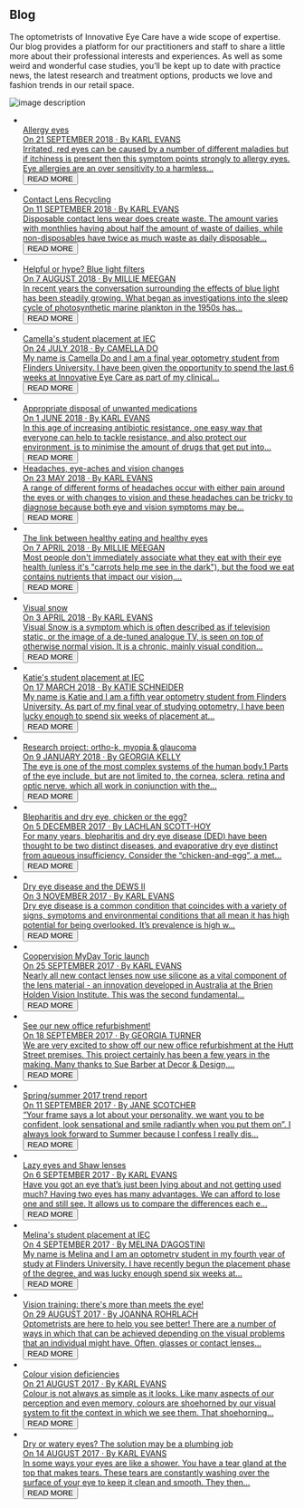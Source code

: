 <div class="intro-section" style="background-image: url(/assets/images/intro-bg.png);">
<div class="container">
<div class="intro-section__wrap">
<div class="intro-section__heading">
<h2 class="intro-section__title">Blog</h2>
</div>
<div class="intro-section__row">
<div class="intro-section__col intro-section__col_content">
<p>The optometrists of Innovative Eye Care have a wide scope of expertise. Our blog provides a platform for our practitioners and staff to share a little more about their professional interests and experiences. As well as some weird and wonderful case studies, you’ll be kept up to date with practice news, the latest research and treatment options, products we love and fashion trends in our retail space.</p> </div>
</div>
</div>
</div>
<span class="intro-section__rectangle">
<img src="/assets/images/rectangle-img.png" alt="image description">
</span>
</div>
<div class="content-section blog-list">
<ul class="blog-post-list">
<li class="blog-post-box">
<a href="/blog/allergy-eyes">
<img src="/blog/allergy-eyes/bees-pollinating.jpg" alt="">
<div class="blog-list__title">
Allergy eyes </div>
<div class="blog-list__byline">
On <span style="text-transform: uppercase"> 21 September 2018</span>
&middot;
By KARL EVANS </div>
<div class="blog-list__border-bottom"></div>
<div class="blog-list__preview">
Irritated, red eyes can be caused by a number of different maladies but if itchiness is present then this symptom points strongly to allergy eyes. Eye allergies are an over sensitivity to a harmless… </div>
<button class="blog-list__button">READ MORE</button>
</a>
</li>
<li class="blog-post-box">
<a href="/blog/contact-lens-recycling">
<img src="/blog/contact-lens-recycling/bl_accepted_waste-v3-au-02.jpg" alt="">
<div class="blog-list__title">
Contact Lens Recycling </div>
<div class="blog-list__byline">
On <span style="text-transform: uppercase"> 11 September 2018</span>
&middot;
By KARL EVANS </div>
<div class="blog-list__border-bottom"></div>
<div class="blog-list__preview">
Disposable contact lens wear does create waste. The amount varies with monthlies having about half the amount of waste of dailies, while non-disposables have twice as much waste as daily disposable… </div>
<button class="blog-list__button">READ MORE</button>
</a>
</li>
<li class="blog-post-box">
<a href="/blog/blue-light-filters">
<img src="/blog/blue-light-filters/blue-light-power-button.jpg" alt="">
<div class="blog-list__title">
Helpful or hype? Blue light filters </div>
<div class="blog-list__byline">
On <span style="text-transform: uppercase"> 7 August 2018</span>
&middot;
By MILLIE MEEGAN </div>
<div class="blog-list__border-bottom"></div>
<div class="blog-list__preview">
In recent years the conversation surrounding the effects of blue light has been steadily growing. What began as investigations into the sleep cycle of photosynthetic marine plankton in the 1950s has… </div>
<button class="blog-list__button">READ MORE</button>
</a>
</li>
<li class="blog-post-box">
<a href="/blog/camellas-student-placement-at-iec">
<img src="/blog/camellas-student-placement-at-iec/camella-do-flinders.jpg" alt="">
<div class="blog-list__title">
Camella's student placement at IEC </div>
<div class="blog-list__byline">
On <span style="text-transform: uppercase"> 24 July 2018</span>
&middot;
By CAMELLA DO </div>
<div class="blog-list__border-bottom"></div>
<div class="blog-list__preview">
My name is Camella Do and I am a final year optometry student from Flinders University. I have been given the opportunity to spend the last 6 weeks at Innovative Eye Care as part of my clinical… </div>
<button class="blog-list__button">READ MORE</button>
</a>
</li>
<li class="blog-post-box">
<a href="/blog/appropriate-disposal-of-unwanted-medications">
<img src="/blog/appropriate-disposal-of-unwanted-medications/disposing-medications.jpg" alt="">
<div class="blog-list__title">
Appropriate disposal of unwanted medications  </div>
<div class="blog-list__byline">
On <span style="text-transform: uppercase"> 1 June 2018</span>
&middot;
By KARL EVANS </div>
<div class="blog-list__border-bottom"></div>
<div class="blog-list__preview">
In this age of increasing antibiotic resistance, one easy way that everyone can help to tackle resistance, and also protect our environment, is to minimise the amount of drugs that get put into… </div>
<button class="blog-list__button">READ MORE</button>
</a>
</li>
<li class="blog-post-box">
<a href="/blog/headaches-eye-aches-and-vision-changes">
<div class="blog-list__title">
Headaches, eye-aches and vision changes </div>
<div class="blog-list__byline">
On <span style="text-transform: uppercase"> 23 May 2018</span>
&middot;
By KARL EVANS </div>
<div class="blog-list__border-bottom"></div>
<div class="blog-list__preview">
A range of different forms of headaches occur with either pain around the eyes or with changes to vision and these headaches can be tricky to diagnose because both eye and vision symptoms may be… </div>
<button class="blog-list__button">READ MORE</button>
</a>
</li>
<li class="blog-post-box">
<a href="/blog/the-link-between-healthy-eating-and-healthy-eyes">
<img src="/blog/the-link-between-healthy-eating-and-healthy-eyes/healthy-eating.jpg" alt="">
<div class="blog-list__title">
The link between healthy eating and healthy eyes </div>
<div class="blog-list__byline">
On <span style="text-transform: uppercase"> 7 April 2018</span>
&middot;
By MILLIE MEEGAN </div>
<div class="blog-list__border-bottom"></div>
<div class="blog-list__preview">
Most people don't immediately associate what they eat with their eye health (unless it's &quot;carrots help me see in the dark&quot;), but the food we eat contains nutrients that impact our vision,… </div>
<button class="blog-list__button">READ MORE</button>
</a>
</li>
<li class="blog-post-box">
<a href="/blog/visual-snow">
<img src="/blog/visual-snow/seurat.jpg" alt="">
<div class="blog-list__title">
Visual snow </div>
<div class="blog-list__byline">
On <span style="text-transform: uppercase"> 3 April 2018</span>
&middot;
By KARL EVANS </div>
<div class="blog-list__border-bottom"></div>
<div class="blog-list__preview">
Visual Snow is a symptom which is often described as if television static, or the image of a de-tuned analogue TV, is seen on top of otherwise normal vision. It is a chronic, mainly visual condition… </div>
<button class="blog-list__button">READ MORE</button>
</a>
</li>
<li class="blog-post-box">
<a href="/blog/fifth-year-placement-flinders">
<img src="/blog/fifth-year-placement-flinders/katie-preview.jpg" alt="">
<div class="blog-list__title">
Katie's student placement at IEC </div>
<div class="blog-list__byline">
On <span style="text-transform: uppercase"> 17 March 2018</span>
&middot;
By KATIE SCHNEIDER </div>
<div class="blog-list__border-bottom"></div>
<div class="blog-list__preview">
My name is Katie and I am a fifth year optometry student from Flinders University. As part of my final year of studying optometry, I have been lucky enough to spend six weeks of placement at… </div>
<button class="blog-list__button">READ MORE</button>
</a>
</li>
<li class="blog-post-box">
<a href="/blog/research-project-orthokeratology-myopia-glaucoma">
<img src="/blog/20180109-research-project-orthokeratology-myopia-glaucoma/children-myopia-glaucoma.jpg" alt="">
<div class="blog-list__title">
Research project: ortho-k, myopia &amp; glaucoma </div>
<div class="blog-list__byline">
On <span style="text-transform: uppercase"> 9 January 2018</span>
&middot;
By GEORGIA KELLY </div>
<div class="blog-list__border-bottom"></div>
<div class="blog-list__preview">
The eye is one of the most complex systems of the human body.1 Parts of the eye include, but are not limited to, the cornea, sclera, retina and optic nerve, which all work in conjunction with the… </div>
<button class="blog-list__button">READ MORE</button>
</a>
</li>
<li class="blog-post-box">
<a href="/blog/blepharitis-and-dry-eye-chicken-or-the-egg">
<img src="/blog/20171205-blepharitis-and-dry-eye-chicken-or-the-egg/demodex-preview.jpg" alt="">
 <div class="blog-list__title">
Blepharitis and dry eye, chicken or the egg? </div>
<div class="blog-list__byline">
On <span style="text-transform: uppercase"> 5 December 2017</span>
&middot;
By LACHLAN SCOTT-HOY </div>
<div class="blog-list__border-bottom"></div>
<div class="blog-list__preview">
For many years, blepharitis and dry eye disease (DED) have been thought to be two distinct diseases, and evaporative dry eye distinct from aqueous insufficiency. Consider the “chicken-and-egg”, a met… </div>
<button class="blog-list__button">READ MORE</button>
</a>
</li>
<li class="blog-post-box">
<a href="/blog/dry-eye-disease-and-the-dews-ii-report">
<img src="/blog/20171103-dry-eye-disease-and-the-dews-ii-report/dry-eye-and-dews-ii.jpg" alt="">
<div class="blog-list__title">
Dry eye disease and the DEWS II </div>
<div class="blog-list__byline">
On <span style="text-transform: uppercase"> 3 November 2017</span>
&middot;
By KARL EVANS </div>
<div class="blog-list__border-bottom"></div>
<div class="blog-list__preview">
Dry eye disease is a common condition that coincides with a variety of signs, symptoms and environmental conditions that all mean it has high potential for being overlooked. It’s prevalence is high w… </div>
<button class="blog-list__button">READ MORE</button>
</a>
</li>
<li class="blog-post-box">
<a href="/blog/coopervision-myday-toric-launch">
<img src="/blog/20170925-coopervision-myday-toric-launch/myday-toric-coopervision.jpg" alt="">
<div class="blog-list__title">
Coopervision MyDay Toric launch </div>
<div class="blog-list__byline">
On <span style="text-transform: uppercase"> 25 September 2017</span>
&middot;
By KARL EVANS </div>
<div class="blog-list__border-bottom"></div>
<div class="blog-list__preview">
Nearly all new contact lenses now use silicone as a vital component of the lens material - an innovation developed in Australia at the Brien Holden Vision Institute. This was the second fundamental… </div>
<button class="blog-list__button">READ MORE</button>
</a>
</li>
<li class="blog-post-box">
<a href="/blog/see-our-new-office-fit-out">
 <img src="/blog/20170918-see-our-new-office-fit-out/barber_72dpi_600px-4.jpg" alt="">
<div class="blog-list__title">
See our new office refurbishment! </div>
<div class="blog-list__byline">
On <span style="text-transform: uppercase"> 18 September 2017</span>
&middot;
By GEORGIA TURNER </div>
<div class="blog-list__border-bottom"></div>
<div class="blog-list__preview">
We are very excited to show off our new office refurbishment at the Hutt Street premises. This project certainly has been a few years in the making. Many thanks to Sue Barber at Decor &amp; Design,… </div>
<button class="blog-list__button">READ MORE</button>
</a>
</li>
<li class="blog-post-box">
<a href="/blog/spring-summer-2017-trend-report">
<img src="/blog/20170911-spring-summer-2017-trend-report/jane-1.jpg" alt="">
<div class="blog-list__title">
Spring/summer 2017 trend report </div>
<div class="blog-list__byline">
On <span style="text-transform: uppercase"> 11 September 2017</span>
&middot;
By JANE SCOTCHER </div>
<div class="blog-list__border-bottom"></div>
<div class="blog-list__preview">
“Your frame says a lot about your personality, we want you to be confident, look sensational and smile radiantly when you put them on”. I always look forward to Summer because I confess I really dis… </div>
<button class="blog-list__button">READ MORE</button>
</a>
</li>
<li class="blog-post-box">
<a href="/blog/shaw-lenses">
<img src="/blog/20170906-shaw-lenses/shaw-lenses.jpg" alt="">
<div class="blog-list__title">
Lazy eyes and Shaw lenses </div>
<div class="blog-list__byline">
On <span style="text-transform: uppercase"> 6 September 2017</span>
&middot;
By KARL EVANS </div>
<div class="blog-list__border-bottom"></div>
<div class="blog-list__preview">
Have you got an eye that’s just been lying about and not getting used much? Having two eyes has many advantages. We can afford to lose one and still see. It allows us to compare the differences each e… </div>
<button class="blog-list__button">READ MORE</button>
</a>
</li>
<li class="blog-post-box">
<a href="/blog/fourth-year-flinders-university-optometry">
<img src="/blog/20170904-fourth-year-flinders-university-optometry/melina-placement.jpg" alt="">
<div class="blog-list__title">
Melina's student placement at IEC </div>
<div class="blog-list__byline">
On <span style="text-transform: uppercase"> 4 September 2017</span>
&middot;
By MELINA D&rsquo;AGOSTINI </div>
<div class="blog-list__border-bottom"></div>
<div class="blog-list__preview">
My name is Melina and I am an optometry student in my fourth year of study at Flinders University. I have recently begun the placement phase of the degree, and was lucky enough spend six weeks at… </div>
<button class="blog-list__button">READ MORE</button>
</a>
</li>
<li class="blog-post-box">
<a href="/blog/vision-training-more-than-meets-the-eye">
<img src="/blog/20170829-vision-training-more-than-meets-the-eye/visiontraining1.jpg" alt="">
<div class="blog-list__title">
Vision training: there's more than meets the eye! </div>
<div class="blog-list__byline">
On <span style="text-transform: uppercase"> 29 August 2017</span>
&middot;
By JOANNA ROHRLACH </div>
<div class="blog-list__border-bottom"></div>
<div class="blog-list__preview">
Optometrists are here to help you see better! There are a number of ways in which that can be achieved depending on the visual problems that an individual might have. Often, glasses or contact lenses… </div>
<button class="blog-list__button">READ MORE</button>
</a>
</li>
<li class="blog-post-box">
<a href="/blog/colour-vision-deficiencies">
<img src="/blog/20170821-colour-vision-deficiencies/cvd.png" alt="">
<div class="blog-list__title">
Colour vision deficiencies </div>
<div class="blog-list__byline">
On <span style="text-transform: uppercase"> 21 August 2017</span>
&middot;
By KARL EVANS </div>
<div class="blog-list__border-bottom"></div>
<div class="blog-list__preview">
Colour is not always as simple as it looks. Like many aspects of our perception and even memory, colours are shoehorned by our visual system to fit the context in which we see them. That shoehorning… </div>
<button class="blog-list__button">READ MORE</button>
</a>
</li>
<li class="blog-post-box">
<a href="/blog/dry-or-water-eyes-the-solution-may-be-a-plumbing-job">
<img src="/blog/20170814-dry-or-water-eyes-the-solution-may-be-a-plumbing-job/vibe.jpg" alt="">
<div class="blog-list__title">
Dry or watery eyes? The solution may be a plumbing job </div>
<div class="blog-list__byline">
On <span style="text-transform: uppercase"> 14 August 2017</span>
&middot;
By KARL EVANS </div>
<div class="blog-list__border-bottom"></div>
<div class="blog-list__preview">
In some ways your eyes are like a shower. You have a tear gland at the top that makes tears. These tears are constantly washing over the surface of your eye to keep it clean and smooth. They then… </div>
<button class="blog-list__button">READ MORE</button>
</a>
</li>
</ul>
</div>
